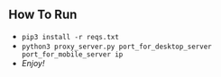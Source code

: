 How To Run
---
 - `pip3 install -r reqs.txt`
 - `python3 proxy_server.py port_for_desktop_server port_for_mobile_server ip`
 - *Enjoy!*
